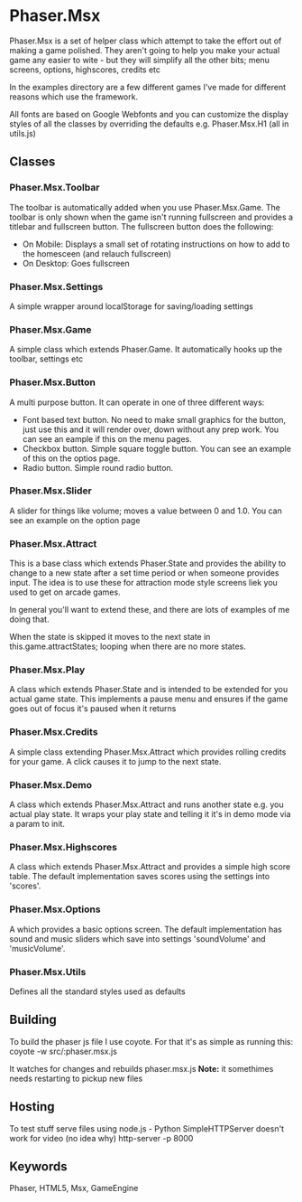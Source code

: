 Phaser.Msx
==========

Phaser.Msx is a set of helper class which attempt to take the effort out of making a game polished.  They aren't going to help you make your actual game any easier to wite - but they will simplify all the other bits; menu screens, options, highscores, credits etc

In the examples directory are a few different games I've made for different reasons which use the framework.

All fonts are based on Google Webfonts and you can customize the display styles of all the classes by overriding the defaults e.g. Phaser.Msx.H1 (all in utils.js)


## Classes ##

### Phaser.Msx.Toolbar ###

The toolbar is automatically added when you use Phaser.Msx.Game.  The toolbar is only shown when the game isn't running fullscreen and provides a titlebar and fullscreen button.  The fullscreen button does the following:

* On Mobile: Displays a small set of rotating instructions on how to add to the homesceen (and relauch fullscreen)
* On Desktop: Goes fullscreen


### Phaser.Msx.Settings ###

A simple wrapper around localStorage for saving/loading settings


### Phaser.Msx.Game ###

A simple class which extends Phaser.Game.  It automatically hooks up the toolbar, settings etc


### Phaser.Msx.Button ###

A multi purpose button.  It can operate in one of three different ways:

* Font based text button.  No need to make small graphics for the button, just use this and it will render over, down without any prep work.  You can see an eample if this on the menu pages.
* Checkbox button.  Simple square toggle button.  You can see an example of this on the optios page.
* Radio button.  Simple round radio button.


### Phaser.Msx.Slider ###

A slider for things like volume; moves a value between 0 and 1.0.  You can see an example on the option page


### Phaser.Msx.Attract ###

This is a base class which extends Phaser.State and provides the ability to change to a new state after a set time period or when someone provides input.  The idea is to use these for attraction mode style screens liek you used to get on arcade games.

In general you'll want to extend these, and there are lots of examples of me doing that.

When the state is skipped it moves to the next state in this.game.attractStates; looping when there are no more states.


### Phaser.Msx.Play ###

A class which extends Phaser.State and is intended to be extended for you actual game state.  This implements a pause menu and ensures if the game goes out of focus it's paused when it returns


### Phaser.Msx.Credits ###

A simple class extending Phaser.Msx.Attract which provides rolling credits for your game.  A click causes it to jump to the next state.


### Phaser.Msx.Demo ###

A class which extends Phaser.Msx.Attract and runs another state e.g. you actual play state.  It wraps your play state and telling it it's in demo mode via a param to init.


### Phaser.Msx.Highscores ###

A class which extends Phaser.Msx.Attract and provides a simple high score table.  The default implementation saves scores using the settings into 'scores'.  


### Phaser.Msx.Options ###

A which provides a basic options screen.  The default implementation has sound and music sliders which save into settings 'soundVolume' and 'musicVolume'.


### Phaser.Msx.Utils ###

Defines all the standard styles used as defaults


## Building ##

To build the phaser js file I use coyote.  For that it's as simple as running this:
    coyote -w src/:phaser.msx.js

It watches for changes and rebuilds phaser.msx.js  **Note:** it somethimes needs restarting to pickup new files


## Hosting ##

To test stuff serve files using node.js - Python SimpleHTTPServer doesn't work for video (no idea why)
    http-server -p 8000


## Keywords ##

Phaser, HTML5, Msx, GameEngine
